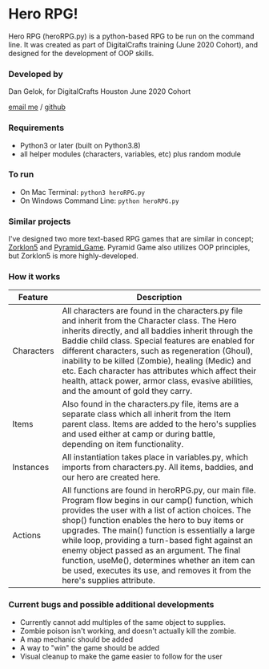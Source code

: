 # Hero RPG!

Hero RPG (heroRPG.py) is a python-based RPG to be run on the command line. It was created as part of DigitalCrafts training (June 2020 Cohort), and designed for the development of OOP skills.

### Developed by

Dan Gelok, for DigitalCrafts Houston June 2020 Cohort 

[email me](dgelok@gmail.com) / [github](https://github.com/dgelok)

### Requirements

- Python3 or later (built on Python3.8)
- all helper modules (characters, variables, etc) plus random module

### To run

- On Mac Terminal: `python3 heroRPG.py`
- On Windows Command Line: `python heroRPG.py`

### Similar projects

I've designed two more text-based RPG games that are similar in concept; [Zorklon5](https://github.com/dgelok/Zorklon5) and [Pyramid_Game](https://github.com/dgelok/pyramidGame). Pyramid Game also utilizes OOP principles, but Zorklon5 is more highly-developed.  

### How it works

| Feature | Description |
| ----------- | ----------- |
| Characters | All characters are found in the characters.py file and inherit from the Character class. The Hero inherits directly, and all baddies inherit through the Baddie child class. Special features are enabled for different characters, such as regeneration (Ghoul), inability to be killed (Zombie), healing (Medic) and etc. Each character has attributes which affect their health, attack power, armor class, evasive abilities, and the amount of gold they carry. |
| Items | Also found in the characters.py file, items are a separate class which all inherit from the Item parent class. Items are added to the hero's supplies and used either at camp or during battle, depending on item functionality. |
| Instances | All instantiation takes place in variables.py, which imports from characters.py. All items, baddies, and our hero are created here. |
| Actions | All functions are found in heroRPG.py, our main file. Program flow begins in our camp() function, which provides the user with a list of action choices. The shop() function enables the hero to buy items or upgrades. The main() function is essentially a large while loop, providing a turn-based fight against an enemy object passed as an argument. The final function, useMe(), determines whether an item can be used, executes its use, and removes it from the here's supplies attribute. |

### Current bugs and possible additional developments

- Currently cannot add multiples of the same object to supplies.
- Zombie poison isn't working, and doesn't actually kill the zombie.
- A map mechanic should be added
- A way to "win" the game should be added
- Visual cleanup to make the game easier to follow for the user
